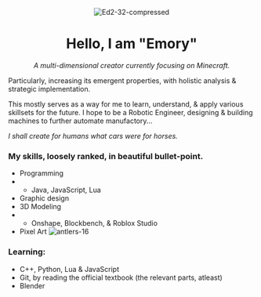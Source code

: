 <div align=center>

![Ed2-32-compressed](https://github.com/user-attachments/assets/7cdfe76f-906f-446b-8710-3112197ef70d)
# Hello, I am "Emory"
*A multi-dimensional creator currently focusing on Minecraft.*
</div>

Particularly, increasing its emergent properties, with holistic analysis & strategic implementation.

This mostly serves as a way for me to learn, understand, & apply various skillsets for the future.
I hope to be a Robotic Engineer, designing & building machines to further automate manufactory...

_I shall create for humans what cars were for horses._

### My skills, loosely ranked, in beautiful bullet-point.
- Programming
- - Java, JavaScript, Lua
- Graphic design
- 3D Modeling
- - Onshape, Blockbench, & Roblox Studio
- Pixel Art ![antlers-16](https://github.com/user-attachments/assets/6af7c00e-d3df-4954-8216-9c93417492ad)

### Learning:

- C++, Python, Lua & JavaScript
- Git, by reading the official textbook (the relevant parts, atleast)
- Blender
